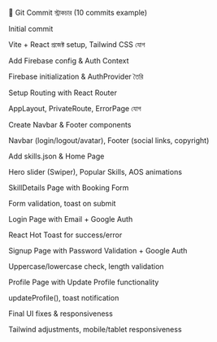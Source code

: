 📝 Git Commit স্ট্রাকচার (10 commits example)

Initial commit

Vite + React প্রজেক্ট setup, Tailwind CSS যোগ

Add Firebase config & Auth Context

Firebase initialization & AuthProvider তৈরি

Setup Routing with React Router

AppLayout, PrivateRoute, ErrorPage যোগ

Create Navbar & Footer components

Navbar (login/logout/avatar), Footer (social links, copyright)

Add skills.json & Home Page

Hero slider (Swiper), Popular Skills, AOS animations

SkillDetails Page with Booking Form

Form validation, toast on submit

Login Page with Email + Google Auth

React Hot Toast for success/error

Signup Page with Password Validation + Google Auth

Uppercase/lowercase check, length validation

Profile Page with Update Profile functionality

updateProfile(), toast notification

Final UI fixes & responsiveness

Tailwind adjustments, mobile/tablet responsiveness